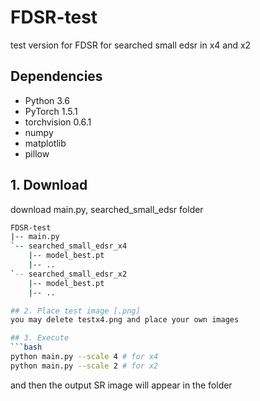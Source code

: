# FDSR-test
test version for FDSR
for searched small edsr in x4 and x2

## Dependencies
* Python 3.6
* PyTorch 1.5.1
* torchvision 0.6.1
* numpy
* matplotlib
* pillow

## 1. Download 
download main.py, searched_small_edsr folder
```bash
FDSR-test
|-- main.py
`-- searched_small_edsr_x4
    |-- model_best.pt
    |-- ..
`-- searched_small_edsr_x2
    |-- model_best.pt
    |-- ..

## 2. Place test image [.png]
you may delete testx4.png and place your own images

## 3. Execute
```bash
python main.py --scale 4 # for x4
python main.py --scale 2 # for x2
```
and then the output SR image will appear in the folder

